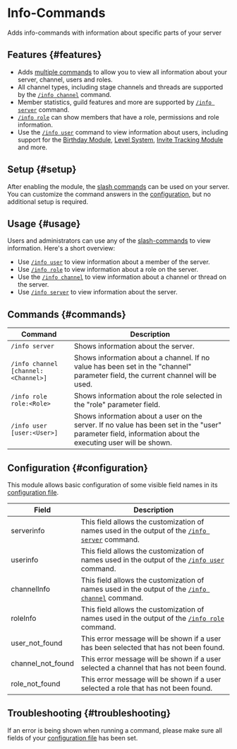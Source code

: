 # Info-Commands

Adds info-commands with information about specific parts of your server

<ModuleOverview moduleName="info-commands" />

## Features {#features}

* Adds [multiple commands](#commands) to allow you to view all information about your server, channel, users and roles.
* All channel types, including stage channels and threads are supported by the [`/info channel`](#commands) command.
* Member statistics, guild features and more are supported by [`/info server`](#commands) command.
* [`/info role`](#commands) can show members that have a role, permissions and role information.
* Use the [`/info user`](#commands) command to view information about users, including support for
  the [Birthday Module](/docs/custom-bot/modules/community/birthday), [Level System](/docs/custom-bot/modules/community/levels), [Invite Tracking Module](/docs/custom-bot/modules/moderation/invite-tracking)
  and more.

## Setup {#setup}

After enabling the module, the [slash commands](#commands) can be used on your server. You can customize the command
answers in the [configuration](#configuration), but no additional setup is required.

## Usage {#usage}

Users and administrators can use any of the [slash-commands](#commands) to view information. Here's a short overview:

* Use [`/info user`](#commands) to view information about a member of the server.
* Use [`/info role`](#commands) to view information about a role on the server.
* Use the [`/info channel`](#commands) to view information about a channel or thread on the server.
* Use [`/info server`](#commands) to view information about the server.

## Commands {#commands}

<SlashCommandExplanation />

| Command                             | Description                                                                                                                                               |                                                                                                                                                               
|-------------------------------------|-----------------------------------------------------------------------------------------------------------------------------------------------------------|
| `/info server`                      | Shows information about the server.                                                                                                                       |
| `/info channel [channel:<Channel>]` | Shows information about a channel. If no value has been set in the "channel" parameter field, the current channel will be used.                           |
| `/info role role:<Role>`            | Shows information about the role selected in the "role" parameter field.                                                                                  |
| `/info user [user:<User>]`          | Shows information about a user on the server. If no value has been set in the "user" parameter field, information about the executing user will be shown. |

## Configuration {#configuration}

This module allows basic configuration of some visible field names in
its [configuration file](https://scnx.app/glink?page=bot/configuration?file=info-commands|strings).

| Field             | Description                                                                                                  |                                                                                                                                                
|-------------------|--------------------------------------------------------------------------------------------------------------|
| serverinfo        | This field allows the customization of names used in the output of the [`/info server`](#commands) command.  |
| userinfo          | This field allows the customization of names used in the output of the [`/info user`](#commands) command.    |
| channelInfo       | This field allows the customization of names used in the output of the [`/info channel`](#commands) command. |
| roleInfo          | This field allows the customization of names used in the output of the [`/info role`](#commands) command.    |
| user_not_found    | This error message will be shown if a user has been selected that has not been found.                        |
| channel_not_found | This error message will be shown if a user selected a channel that has not been found.                       |
| role_not_found    | This error message will be shown if a user selected a role that has not been found.                          |

## Troubleshooting {#troubleshooting}

If an error is being shown when running a command, please make sure all fields of
your [configuration file](#configuration) has been set.